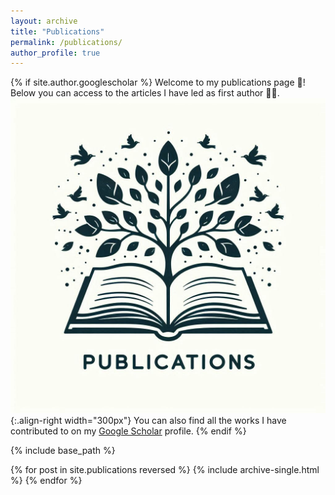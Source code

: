 ```yaml
---
layout: archive
title: "Publications"
permalink: /publications/
author_profile: true
---
```


{% if site.author.googlescholar %}
Welcome to my publications page 📰! Below you can access to the articles I have led as first author 👨‍🔬.
![Illustration of combining vision and language modalities](/images/publications_logo.jpg){:.align-right width="300px"}
You can also find all the works I have contributed to on my [Google Scholar](https://scholar.google.com/citations?user=kLNkJnkAAAAJ&hl=it&oi=ao) profile.
{% endif %}

{% include base_path %}

{% for post in site.publications reversed %}
  {% include archive-single.html %}
{% endfor %}
